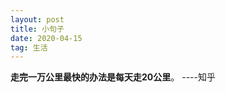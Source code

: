 ```yaml
---
layout: post
title: 小句子
date: 2020-04-15 
tag: 生活
---
```




**走完一万公里最快的办法是每天走20公里**。        ----知乎

